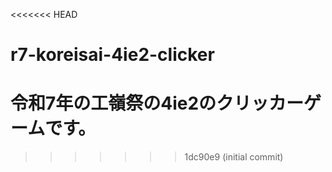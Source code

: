 <<<<<<< HEAD
# r7-koreisai-4ie2-clicker
令和7年の工嶺祭の4ie2のクリッカーゲームです。
=======
>>>>>>> 1dc90e9 (initial commit)
